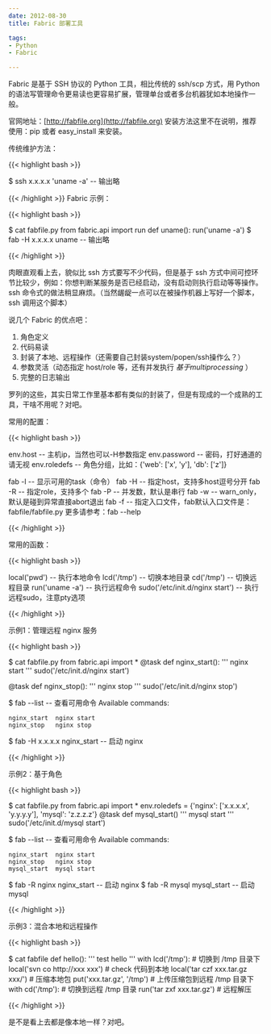```yaml
---
date: 2012-08-30
title: Fabric 部署工具

tags:
- Python
- Fabric

---
```


Fabric 是基于 SSH 协议的 Python 工具，相比传统的 ssh/scp 方式，用 Python 的语法写管理命令更易读也更容易扩展，管理单台或者多台机器犹如本地操作一般。

官网地址：[http://fabfile.org](http://fabfile.org) 安装方法这里不在说明，推荐使用：pip 或者 easy_install 来安装。

传统维护方法：

{{< highlight bash >}}

$ ssh x.x.x.x 'uname -a' -- 输出略

{{< /highlight >}}
Fabric 示例：

{{< highlight bash >}}

$ cat fabfile.py
from fabric.api import run
def uname():
    run('uname -a')
$ fab -H x.x.x.x uname -- 输出略

{{< /highlight >}}

肉眼直观看上去，貌似比 ssh 方式要写不少代码，但是基于 ssh 方式中间可控环节比较少，例如：你想判断某服务是否已经启动，没有启动则执行启动等等操作。ssh 命令式的做法稍显麻烦。（当然龌龊一点可以在被操作机器上写好一个脚本，ssh 调用这个脚本）

说几个 Fabric 的优点吧：

1. 角色定义
2. 代码易读
3. 封装了本地、远程操作（还需要自己封装system/popen/ssh操作么？）
4. 参数灵活（动态指定 host/role 等，还有并发执行 *基于multiprocessing* ）
5. 完整的日志输出

罗列的这些，其实日常工作里基本都有类似的封装了，但是有现成的一个成熟的工具，干啥不用呢？对吧。

常用的配置：

{{< highlight bash >}}

env.host           -- 主机ip，当然也可以-H参数指定
env.password       -- 密码，打好通道的请无视
env.roledefs       -- 角色分组，比如：{'web': ['x', 'y'], 'db': ['z']}

fab -l             -- 显示可用的task（命令）
fab -H             -- 指定host，支持多host逗号分开
fab -R             -- 指定role，支持多个
fab -P             -- 并发数，默认是串行
fab -w             -- warn_only，默认是碰到异常直接abort退出
fab -f             -- 指定入口文件，fab默认入口文件是：fabfile/fabfile.py
更多请参考：fab --help

{{< /highlight >}}

常用的函数：

{{< highlight bash >}}

local('pwd')                     -- 执行本地命令
lcd('/tmp')                      -- 切换本地目录
cd('/tmp')                       -- 切换远程目录
run('uname -a')                  -- 执行远程命令
sudo('/etc/init.d/nginx start')  -- 执行远程sudo，注意pty选项

{{< /highlight >}}

示例1：管理远程 nginx 服务

{{< highlight bash >}}

$ cat fabfile.py
from fabric.api import *
@task
def nginx_start():
    ''' nginx start '''
sudo('/etc/init.d/nginx start')

@task
def nginx_stop():
    ''' nginx stop '''
    sudo('/etc/init.d/nginx stop')
    
$ fab --list      -- 查看可用命令
Available commands:

    nginx_start  nginx start 
    nginx_stop   nginx stop

$ fab -H x.x.x.x nginx_start  -- 启动 nginx

{{< /highlight >}}

示例2：基于角色

{{< highlight bash >}}

$ cat fabfile.py
from fabric.api import *
env.roledefs = {'nginx': ['x.x.x.x', 'y.y.y.y'], 'mysql': 'z.z.z.z'}
@task
def mysql_start()
    ''' mysql start '''
    sudo('/etc/init.d/mysql start')
    
$ fab --list      -- 查看可用命令
Available commands:

    nginx_start  nginx start 
    nginx_stop   nginx stop
    mysql_start  mysql start

$ fab -R nginx nginx_start  -- 启动 nginx
$ fab -R mysql mysql_start  -- 启动 mysql

{{< /highlight >}}

示例3：混合本地和远程操作

{{< highlight bash >}}

$ cat fabfile
def hello():
    ''' test hello '''
    with lcd('/tmp'):  # 切换到 /tmp 目录下
        local('svn co http://xxx xxx') # check 代码到本地
        local('tar czf xxx.tar.gz xxx/') # 压缩本地包
        put('xxx.tar.gz', '/tmp') # 上传压缩包到远程 /tmp 目录下
    with cd('/tmp'):   # 切换到远程 /tmp 目录
        run('tar zxf xxx.tar.gz') # 远程解压

{{< /highlight >}}

是不是看上去都是像本地一样？对吧。



